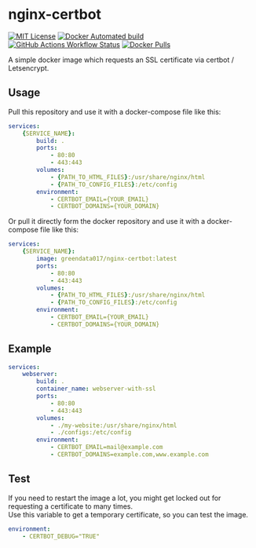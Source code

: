 # nginx-certbot
<div align="left">

  <a href="">[![MIT License](https://img.shields.io/badge/License-MIT-green.svg)](https://choosealicense.com/licenses/mit/)</a>
  <a href="">![Docker Automated build](https://img.shields.io/docker/automated/greendata017/nginx-certbot)</a>
  <a href="">![GitHub Actions Workflow Status](https://img.shields.io/github/actions/workflow/status/GreenData17/nginx-certbot/docker-build.yaml)</a>
  <a href="">![Docker Pulls](https://img.shields.io/docker/pulls/greendata017/nginx-certbot)</a>

</div>

A simple docker image which requests an SSL certificate via certbot / Letsencrypt.


## Usage

Pull this repository and use it with a docker-compose file like this:
```yaml
services:
    {SERVICE_NAME}:
        build: .
        ports:
            - 80:80
            - 443:443
        volumes:
            - {PATH_TO_HTML_FILES}:/usr/share/nginx/html
            - {PATH_TO_CONFIG_FILES}:/etc/config
        environment:
            - CERTBOT_EMAIL={YOUR_EMAIL}
            - CERTBOT_DOMAINS={YOUR_DOMAIN}
```

Or pull it directly form the docker repository and use it with a docker-compose file like this:
```yaml
services:
    {SERVICE_NAME}:
        image: greendata017/nginx-certbot:latest
        ports:
            - 80:80
            - 443:443
        volumes:
            - {PATH_TO_HTML_FILES}:/usr/share/nginx/html
            - {PATH_TO_CONFIG_FILES}:/etc/config
        environment:
            - CERTBOT_EMAIL={YOUR_EMAIL}
            - CERTBOT_DOMAINS={YOUR_DOMAIN}
```

## Example
```yaml
services:
    webserver:
        build: .
        container_name: webserver-with-ssl
        ports:
            - 80:80
            - 443:443
        volumes:
            - ./my-website:/usr/share/nginx/html
            - ./configs:/etc/config
        environment:
            - CERTBOT_EMAIL=mail@example.com
            - CERTBOT_DOMAINS=example.com,www.example.com
```

## Test

If you need to restart the image a lot, you might get locked out for requesting a certificate to many times. <br/>
Use this variable to get a temporary certificate, so you can test the image.
```yaml
environment:
    - CERTBOT_DEBUG="TRUE"
```
